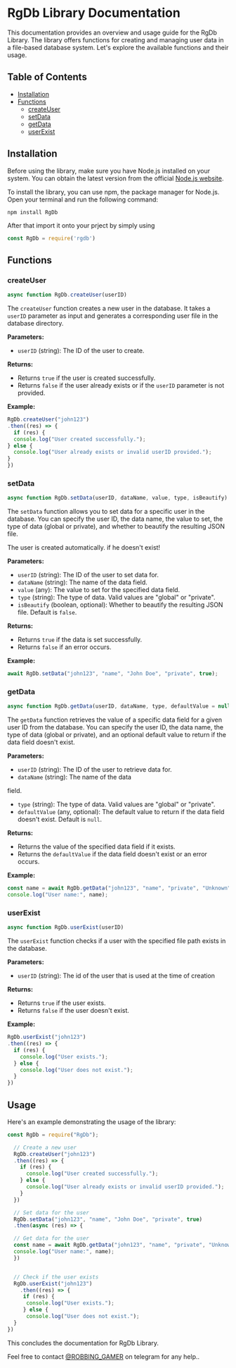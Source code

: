 # RgDb Library Documentation

This documentation provides an overview and usage guide for the RgDb Library. The library offers functions for creating and managing user data in a file-based database system. Let's explore the available functions and their usage.

## Table of Contents

- [Installation](#installation)
- [Functions](#functions)
  - [createUser](#createuser)
  - [setData](#setdata)
  - [getData](#getdata)
  - [userExist](#userexist)

## Installation

Before using the library, make sure you have Node.js installed on your system. You can obtain the latest version from the official [Node.js website](https://nodejs.org).

To install the library, you can use npm, the package manager for Node.js. Open your terminal and run the following command:

```shell
npm install RgDb
```
After that import it onto your prject by simply using
```javascript
const RgDb = require('rgdb')
```


## Functions
### createUser

```javascript
async function RgDb.createUser(userID)
```

The `createUser` function creates a new user in the database. It takes a `userID` parameter as input and generates a corresponding user file in the database directory.

**Parameters:**

- `userID` (string): The ID of the user to create.

**Returns:**

- Returns `true` if the user is created successfully.
- Returns `false` if the user already exists or if the `userID` parameter is not provided.

**Example:**

```javascript
RgDb.createUser("john123")
.then((res) => {
  if (res) {
  console.log("User created successfully.");
} else {
  console.log("User already exists or invalid userID provided.");
}
})
```

### setData

```javascript
async function RgDb.setData(userID, dataName, value, type, isBeautify)
```

The `setData` function allows you to set data for a specific user in the database. You can specify the user ID, the data name, the value to set, the type of data (global or private), and whether to beautify the resulting JSON file.

The user is created automatically. if he doesn't exist!

**Parameters:**

- `userID` (string): The ID of the user to set data for.
- `dataName` (string): The name of the data field.
- `value` (any): The value to set for the specified data field.
- `type` (string): The type of data. Valid values are "global" or "private".
- `isBeautify` (boolean, optional): Whether to beautify the resulting JSON file. Default is `false`.

**Returns:**

- Returns `true` if the data is set successfully.
- Returns `false` if an error occurs.

**Example:**

```javascript
await RgDb.setData("john123", "name", "John Doe", "private", true);
```

### getData

```javascript
async function RgDb.getData(userID, dataName, type, defaultValue = null)
```

The `getData` function retrieves the value of a specific data field for a given user ID from the database. You can specify the user ID, the data name, the type of data (global or private), and an optional default value to return if the data field doesn't exist.

**Parameters:**

- `userID` (string): The ID of the user to retrieve data for.
- `dataName` (string): The name of the data

 field.
- `type` (string): The type of data. Valid values are "global" or "private".
- `defaultValue` (any, optional): The default value to return if the data field doesn't exist. Default is `null`.

**Returns:**

- Returns the value of the specified data field if it exists.
- Returns the `defaultValue` if the data field doesn't exist or an error occurs.

**Example:**

```javascript
const name = await RgDb.getData("john123", "name", "private", "Unknown");
console.log("User name:", name);
```

### userExist

```javascript
async function RgDb.userExist(userID)
```

The `userExist` function checks if a user with the specified file path exists in the database.

**Parameters:**

- `userID` (string): The id of the user that is used at the time of creation

**Returns:**

- Returns `true` if the user exists.
- Returns `false` if the user doesn't exist.

**Example:**

```javascript
RgDb.userExist("john123")
.then((res) => {
  if (res) {
    console.log("User exists.");
  } else {
    console.log("User does not exist.");
  }
})
```

## Usage

Here's an example demonstrating the usage of the library:

```javascript
const RgDb = require("RgDb");

  // Create a new user
  RgDb.createUser("john123")
  .then((res) => {
    if (res) {
      console.log("User created successfully.");
    } else {
      console.log("User already exists or invalid userID provided.");
    }
  })

  // Set data for the user
  RgDb.setData("john123", "name", "John Doe", "private", true)
  .then(async (res) => {

  // Get data for the user
  const name = await RgDb.getData("john123", "name", "private", "Unknown");
  console.log("User name:", name);
  })


  // Check if the user exists
  RgDb.userExist("john123")
    .then((res) => {
     if (res) {
      console.log("User exists.");
     } else {
      console.log("User does not exist.");
  }
})
```
This concludes the documentation for RgDb Library.

 Feel free to contact [@ROBBING_GAMER](https://t.me/ROBBING_GAMER) on telegram for any help..
